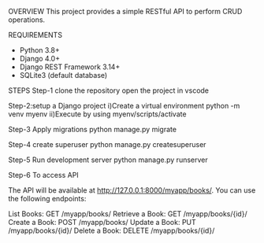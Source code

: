OVERVIEW
 This project provides a simple RESTful API to perform CRUD operations.

REQUIREMENTS
- Python 3.8+
- Django 4.0+
- Django REST Framework 3.14+
- SQLite3 (default database)

STEPS 
Step-1
 clone the repository
 open the project in vscode

Step-2:setup a Django project
i)Create a virtual environment
  python -m venv myenv
ii)Execute by using 
  myenv/scripts/activate

Step-3 Apply migrations
  python manage.py migrate

Step-4 create superuser
  python manage.py createsuperuser

Step-5 Run development server
  python manage.py runserver

Step-6 To access API

  The API will be available at http://127.0.0.1:8000/myapp/books/. You can use the following endpoints:

List Books: GET /myapp/books/
Retrieve a Book: GET /myapp/books/{id}/
Create a Book: POST /myapp/books/
Update a Book: PUT /myapp/books/{id}/
Delete a Book: DELETE /myapp/books/{id}/
